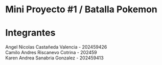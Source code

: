 # Mini Proyecto #1 / Batalla Pokemon
# Integrantes
Angel Nicolas Castañeda Valencia - 202459426
<br>
Camilo Andres Riscanevo Cotrina - 202459
<br>
Karen Andrea Sanabria Gonzalez - 202459413
